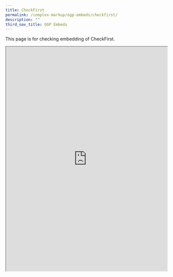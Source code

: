 ```yaml
---
title: CheckFirst
permalink: /complex-markup/ogp-embeds/checkfirst/
description: ""
third_nav_title: OGP Embeds
---
```

This page is for checking embedding of CheckFirst.

<iframe style="width:100%;height:700px" src="https://www.checkfirst.gov.sg/c/quiz"></iframe>
